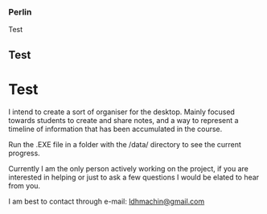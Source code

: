 ### Perlin
Test
## Test
# Test
I intend to create a sort of organiser for the desktop.
Mainly focused towards students to create and share notes, and a way to represent a timeline of
information that has been accumulated in the course.

Run the .EXE file in a folder with the /data/ directory to see the current progress.

Currently I am the only person actively working on the project, if you are interested in
helping or just to ask a few questions I would be elated to hear from you.

I am best to contact through e-mail: ldhmachin@gmail.com
